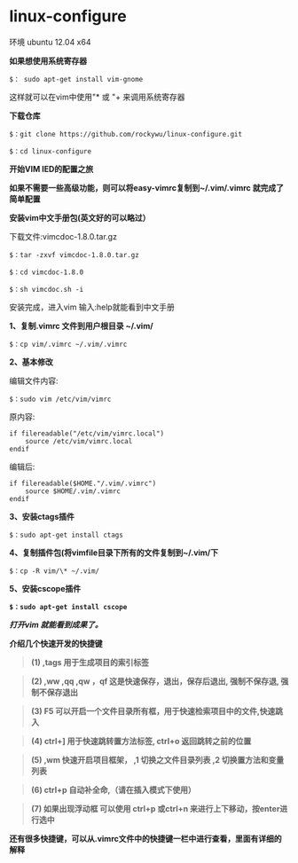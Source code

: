 linux-configure
===============

环境 ubuntu 12.04 x64

<strong>如果想使用系统寄存器</strong>

    $： sudo apt-get install vim-gnome

这样就可以在vim中使用"\* 或 "+ 来调用系统寄存器

<strong>下载仓库</strong>

    $：git clone https://github.com/rockywu/linux-configure.git

    $：cd linux-configure

<strong>开始VIM IED的配置之旅</strong>

<strong>如果不需要一些高级功能，则可以将easy-vimrc复制到~/.vim/.vimrc 就完成了简单配置</strong>

<strong>安装vim中文手册包(英文好的可以略过）</strong>

下载文件:vimcdoc-1.8.0.tar.gz

    $：tar -zxvf vimcdoc-1.8.0.tar.gz

    $：cd vimcdoc-1.8.0

    $：sh vimcdoc.sh -i

安装完成，进入vim 输入:help就能看到中文手册

<strong>1、复制.vimrc 文件到用户根目录 ~/.vim/</strong>

    $：cp vim/.vimrc ~/.vim/.vimrc

<strong>2、基本修改</strong>

编辑文件内容:

    $：sudo vim /etc/vim/vimrc 

原内容:

    if filereadable("/etc/vim/vimrc.local")
        source /etc/vim/vimrc.local
    endif

编辑后:

    if filereadable($HOME."/.vim/.vimrc")
        source $HOME/.vim/.vimrc
    endif

<strong>3、安装ctags插件</strong>

    $：sudo apt-get install ctags

<strong>4、复制插件包(将vimfile目录下所有的文件复制到~/.vim/下</strong>

    $：cp -R vim/\* ~/.vim/

<strong>5、安装cscope插件

    $：sudo apt-get install cscope

_打开vim 就能看到成果了。_

介绍几个快速开发的快捷键

> (1) ,tags 用于生成项目的索引标签

> (2) ,ww ,qq ,qw ，qf 这是快速保存，退出，保存后退出, 强制不保存退, 强制不保存退出

> (3) F5 可以开启一个文件目录所有框，用于快速检索项目中的文件,快速跳入

> (4) ctrl+] 用于快速跳转置方法标签, ctrl+o 返回跳转之前的位置

> (5) ,wm 快速开启项目框架， ,1 切换之文件目录列表 ,2 切换置方法和变量列表

> (6) ctrl+p 自动补全命,（请在插入模式下使用）

> (7) 如果出现浮动框 可以使用 ctrl+p 或ctrl+n 来进行上下移动，按enter进行选中

<strong>还有很多快捷键，可以从.vimrc文件中的快捷键一栏中进行查看，里面有详细的解释</strong>
